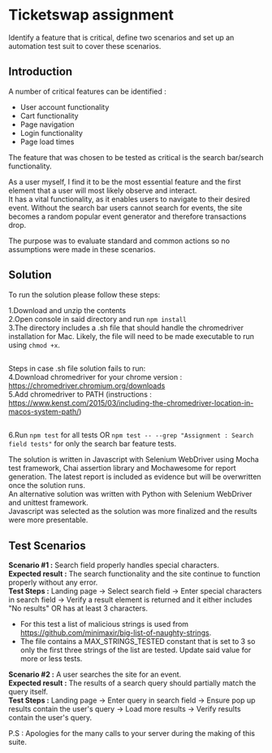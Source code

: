 # Ticketswap assignment
Identify a feature that is critical, define two scenarios and set up an automation test suit to cover these scenarios.
 
## Introduction
A number of critical features can be identified :   
- User account functionality 
- Cart functionality 
- Page navigation 
- Login functionality 
- Page load times   

The feature that was chosen to be tested as critical is the search bar/search functionality.  

As a user myself, I find it to be the most essential feature and the first element that a user will most likely observe and interact.  
It has a vital functionality, as it enables users to navigate to their desired event. Without the search bar users cannot search for events, the site becomes a random popular event generator and therefore transactions drop.  

The purpose was to evaluate standard and common actions so no assumptions were made in these scenarios.

## Solution

To run the solution please follow these steps:  

1.Download and unzip the contents  
2.Open console in said directory and run `npm install`   
3.The directory includes a .sh file that should handle the chromedriver installation for Mac. Likely, the file will need to be made executable to run using `chmod +x`.
##
Steps in case .sh file solution fails to run:  
4.Download chromedriver for your chrome version : https://chromedriver.chromium.org/downloads   
5.Add chromedriver to PATH (instructions : https://www.kenst.com/2015/03/including-the-chromedriver-location-in-macos-system-path/)  
##
6.Run `npm test` for all tests OR `npm test -- --grep "Assignment : Search field tests"` for only the search bar feature tests.

The solution is written in Javascript with Selenium WebDriver using Mocha test framework, Chai assertion library and Mochawesome for report generation. The latest report is included as evidence but will be overwritten once the solution runs.  
An alternative solution was written with Python with Selenium WebDriver and unittest framework.   
Javascript was selected as the solution was more finalized and the results were more presentable. 

## Test Scenarios

**Scenario #1 :** Search field properly handles special characters.  
**Expected result :** The search functionality and the site continue to function properly without any error.  
**Test Steps :** Landing page -> Select search field -> Enter special characters in search field -> Verify a result element is returned and it either includes "No results" OR has at least 3 characters.  
* For this test a list of malicious strings is used from https://github.com/minimaxir/big-list-of-naughty-strings.
* The file contains a MAX_STRINGS_TESTED constant that is set to 3 so only the first three strings of the list are tested. Update said value for more or less tests.

**Scenario #2 :** A user searches the site for an event.  
**Expected result :** The results of a search query should partially match the query itself.  
**Test Steps :** Landing page -> Enter query in search field -> Ensure pop up results contain the user's query -> Load more results -> Verify results contain the user's query.

P.S : Apologies for the many calls to your server during the making of this suite.



